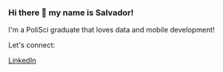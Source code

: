 ### Hi there 👋 my name is Salvador!

I'm a PoliSci graduate that loves data and mobile development!

Let's connect:

[LinkedIn](https://www.linkedin.com/in/salvadorfrias)
<!--
**salvadorfrs5/salvadorfrs5** is a ✨ _special_ ✨ repository because its `README.md` (this file) appears on your GitHub profile.

Here are some ideas to get you started:

- 🔭 I’m currently working on ...
- 🌱 I’m currently learning ...
- 👯 I’m looking to collaborate on ...
- 🤔 I’m looking for help with ...
- 💬 Ask me about ...
- 📫 How to reach me: ...
- 😄 Pronouns: ...
- ⚡ Fun fact: ...
-->
